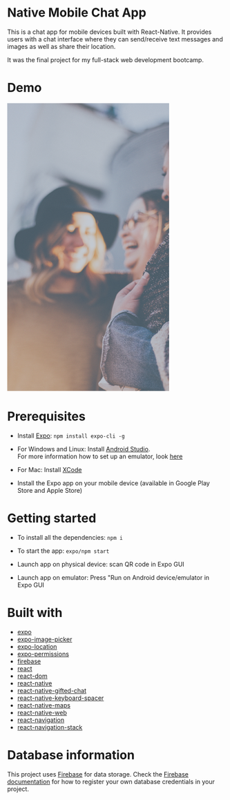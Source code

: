# Native Mobile Chat App

This is a chat app for mobile devices built with React-Native. It provides users with a chat interface where they can send/receive text messages and images as well as share their location.

It was the final project for my full-stack web development bootcamp.

# Demo

![](assets/bg-img.png)

# Prerequisites

- Install [Expo](https://expo.io/): `npm install expo-cli -g`

- For Windows and Linux: Install [Android Studio](https://developer.android.com/studio).<br>
  For more information how to set up an emulator, look [here](https://docs.expo.io/versions/latest/workflow/android-studio-emulator/)

- For Mac: Install [XCode](https://developer.apple.com/xcode/)

- Install the Expo app on your mobile device (available in Google Play Store and Apple Store)

# Getting started

- To install all the dependencies: `npm i`

- To start the app: `expo/npm start`

- Launch app on physical device: scan QR code in Expo GUI

- Launch app on emulator: Press "Run on Android device/emulator in Expo GUI

# Built with

- [expo](https://docs.expo.io/versions/latest/)
- [expo-image-picker](https://docs.expo.io/versions/latest/sdk/imagepicker/)
- [expo-location](https://docs.expo.io/versions/latest/sdk/location/)
- [expo-permissions](https://docs.expo.io/versions/latest/sdk/permissions/)
- [firebase](https://firebase.google.com/docs/firestore/)
- [react](https://reactjs.org/)
- [react-dom](https://www.npmjs.com/package/react-dom)
- [react-native](https://github.com/expo/react-native/archive/sdk-36.0.0.tar.gz)
- [react-native-gifted-chat](https://github.com/FaridSafi/react-native-gifted-chat)
- [react-native-keyboard-spacer](https://www.npmjs.com/package/react-native-keyboard-spacer)
- [react-native-maps](https://docs.expo.io/versions/v35.0.0/sdk/map-view/)
- [react-native-web](https://www.npmjs.com/package/react-native-web)
- [react-navigation](https://reactnavigation.org/docs/getting-started/)
- [react-navigation-stack](https://github.com/expo/react-navigation-stack)

# Database information

This project uses [Firebase](https://firebase.google.com/) for data storage. Check the [Firebase documentation](https://firebase.google.com/docs/web/setup) for how to register your own database credentials in your project.

